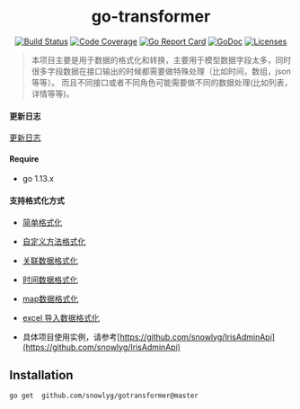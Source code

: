 <h1 align="center">go-transformer</h1>

<p align="center">
    <a href="https://travis-ci.org/snowlyg/gotransformer"><img src="https://travis-ci.org/snowlyg/gotransformer.svg?branch=master" alt="Build Status"></a>
    <a href="https://codecov.io/gh/snowlyg/gotransformer"><img src="https://codecov.io/gh/snowlyg/gotransformer/branch/master/graph/badge.svg" alt="Code Coverage"></a>
    <a href="https://goreportcard.com/report/github.com/snowlyg/gotransformer"><img src="https://goreportcard.com/badge/github.com/snowlyg/gotransformer" alt="Go Report Card"></a>
    <a href="https://godoc.org/github.com/snowlyg/gotransformer"><img src="https://godoc.org/github.com/snowlyg/gotransformer?status.svg" alt="GoDoc"></a>
    <a href="https://github.com/snowlyg/gotransformer/blob/master/LICENSE"><img src="https://img.shields.io/github/license/snowlyg/gotransformer" alt="Licenses"></a>
</p>

>本项目主要是用于数据的格式化和转换，主要用于模型数据字段太多，同时很多字段数据在接口输出的时候都需要做特殊处理（比如时间，数组，json等等）。
>而且不同接口或者不同角色可能需要做不同的数据处理(比如列表，详情等等)。

#### 更新日志
[更新日志](UPDATE.MD)

#### Require
- go 1.13.x

#### 支持格式化方式
- [简单格式化](_example/struct/struct.go)
- [自定义方法格式化](_example/struct/struct.go)
- [关联数据格式化](_example/struct/struct.go)
- [时间数据格式化](_example/struct/struct.go)
- [map数据格式化](_example/map/map.go)
- [excel 导入数据格式化](_example/excel/excel.go)


- 具体项目使用实例，请参考[https://github.com/snowlyg/IrisAdminApi](https://github.com/snowlyg/IrisAdminApi)

## Installation

```
go get  github.com/snowlyg/gotransformer@master
```